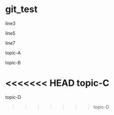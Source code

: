 # git_test

line3

line5

line7

topic-A

topic-B

<<<<<<< HEAD
topic-C
=======
topic-D
>>>>>>> topic-D
